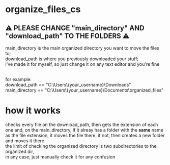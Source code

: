 # organize_files_cs
## ⚠️ PLEASE CHANGE "main_directory" AND "download_path" TO THE FOLDERS ⚠️
main_directory is the main organized directory you want to move the files to;<br>
download_path is where you previously downloaded your stuff;<br>
i've made it for myself, so just change it on any text editor and you're fine<br><br>

for example:<br>
download_path == "C:\\Users\\{your_username}\\Downloads"<br>
main_directory == "C:\\Users\\{your_username}\\Documents\\organized_files"

# how it works
checks every file on the download_path, then gets the extension of each one and, on the main_directory, if it alreay has a folder with the **same** name as the file extension, it moves the file there, if not, then creates a new folder and moves it there<br>
the limit of checking the organized directory is two subdirectories to the organized dir,<br>
in any case, just manually check it for any confusion
